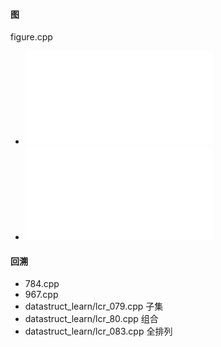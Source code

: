 

#### 图
figure.cpp
+ ![797_所有可能的路径](./797_所有可能的路径.md)
+ ![1334_图中任意两点之间的最短距离](./1334_阈值距离内邻居最少的城市.md)


#### 回溯
+ 784.cpp
+ 967.cpp
+ datastruct_learn/lcr_079.cpp 子集
+ datastruct_learn/lcr_80.cpp 组合
+ datastruct_learn/lcr_083.cpp 全排列
